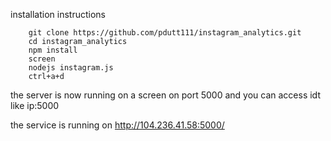 installation instructions

        git clone https://github.com/pdutt111/instagram_analytics.git
        cd instagram_analytics
        npm install
        screen
        nodejs instagram.js
        ctrl+a+d

the server is now running on a screen on port 5000 and you can access idt like ip:5000

the service is running on http://104.236.41.58:5000/